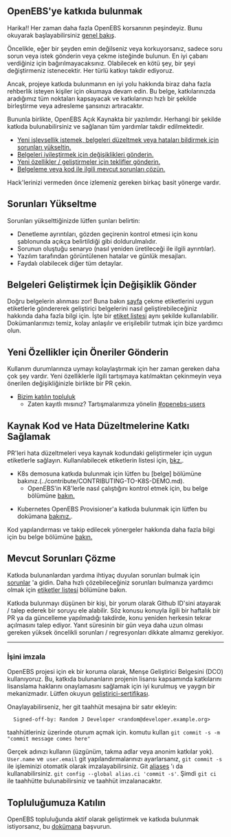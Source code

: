## OpenEBS'ye katkıda bulunmak

Harika!! Her zaman daha fazla OpenEBS korsanının peşindeyiz. Bunu okuyarak başlayabilirsiniz [genel bakış](../contribute/design/README.md).

Öncelikle, eğer bir şeyden emin değilseniz veya korkuyorsanız, sadece soru sorun veya istek gönderin veya çekme isteğinde bulunun. En iyi çabanı verdiğiniz için bağırılmayacaksınız. Olabilecek en kötü şey, bir şeyi değiştirmeniz istenecektir. Her türlü katkıyı takdir ediyoruz.

Ancak, projeye katkıda bulunmanın en iyi yolu hakkında biraz daha fazla rehberlik isteyen kişiler için okumaya devam edin. Bu belge, katkılarınızda aradığımız tüm noktaları kapsayacak ve katkılarınızı hızlı bir şekilde birleştirme veya adresleme şansınızı artıracaktır.

Bununla birlikte, OpenEBS Açık Kaynakta bir yazılımdır. Herhangi bir şekilde katkıda bulunabilirsiniz ve sağlanan tüm yardımlar takdir edilmektedir.

- [Yeni işlevsellik istemek, belgeleri düzeltmek veya hataları bildirmek için sorunları yükseltin.](#sorunları-yükseltme)
- [Belgeleri iyileştirmek için değişiklikleri gönderin.](#belgeleri-geliştirmek-için-değişiklik-gönder) 
- [Yeni özellikler / geliştirmeler için teklifler gönderin.](#yeni-özellikler-için-öneriler-gönderin)
- [Belgeleme veya kod ile ilgili mevcut sorunları çözün.](#kaynak-kod-ve-hata-düzeltmelerine-katkı-sağlamak)

Hack'lerinizi vermeden önce izlemeniz gereken birkaç basit yönerge vardır.

## Sorunları Yükseltme

Sorunları yükselttiğinizde lütfen şunları belirtin:
- Denetleme ayrıntıları, gözden geçirenin kontrol etmesi için konu şablonunda açıkça belirtildiği gibi doldurulmalıdır.
- Sorunun oluştuğu senaryo (nasıl yeniden üretileceği ile ilgili ayrıntılar).
- Yazılım tarafından görüntülenen hatalar ve günlük mesajları.
- Faydalı olabilecek diğer tüm detaylar.

## Belgeleri Geliştirmek İçin Değişiklik Gönder

Doğru belgelerin alınması zor! Buna bakın [sayfa](../contribute/CONTRIBUTING-TO-DEVELOPER-DOC.md) çekme etiketlerini uygun etiketlerle göndererek geliştirici belgelerini nasıl geliştirebileceğiniz hakkında daha fazla bilgi için. İşte bir [etiket listesi](../contribute/labels-of-issues.md)  aynı şekilde kullanılabilir. Dokümanlarımızı temiz, kolay anlaşılır ve erişilebilir tutmak için bize yardımcı olun.

## Yeni Özellikler için Öneriler Gönderin

Kullanım durumlarınıza uymayı kolaylaştırmak için her zaman gereken daha çok şey vardır. Yeni özelliklerle ilgili tartışmaya katılmaktan çekinmeyin veya önerilen değişikliğinizle birlikte bir PR çekin.

- [Bizim katılın topluluk](https://openebs.org/community)
 	 - Zaten kayıtlı mısınız? Tartışmalarımıza yönelin [#openebs-users](https://openebs-community.slack.com/messages/openebs-users/)

## Kaynak Kod ve Hata Düzeltmelerine Katkı Sağlamak

PR'leri hata düzeltmeleri veya kaynak kodundaki geliştirmeler için uygun etiketlerle sağlayın. Kullanılabilecek etiketlerin listesi için, [bkz.](../contribute/labels-of-issues.md).

* K8s demosuna katkıda bulunmak için lütfen bu [belge] bölümüne bakınız.(../contribute/CONTRIBUTING-TO-K8S-DEMO.md).
	- OpenEBS'in K8'lerle nasıl çalıştığını kontrol etmek için, bu belge bölümüne [bakın.](../k8s/README.md) 
- Kubernetes OpenEBS Provisioner'a katkıda bulunmak için lütfen bu dokümana [bakınız.](../contribute/CONTRIBUTING-TO-KUBERNETES-OPENEBS-PROVISIONER.md).
	
Kod yapılandırması ve takip edilecek yönergeler hakkında daha fazla bilgi için bu belge bölümüne [bakın.](../contribute/design/code-structuring.md) 

## Mevcut Sorunları Çözme

Katkıda bulunanlardan yardıma ihtiyaç duyulan sorunları bulmak için [sorunlar](https://github.com/openebs/openebs/issues) 'a gidin. Daha hızlı çözebileceğiniz sorunları bulmanıza yardımcı olmak için [etiketler listesi](../contribute/labels-of-issues.md) bölümüne bakın.

Katkıda bulunmayı düşünen bir kişi, bir yorum olarak Github ID'sini atayarak / talep ederek bir soruyu ele alabilir. Söz konusu konuyla ilgili bir haftalık bir PR ya da güncelleme yapılmadığı takdirde, konu yeniden herkesin tekrar açılmasını talep ediyor. Yanıt süresinin bir gün veya daha uzun olması gereken yüksek öncelikli sorunları / regresyonları dikkate almamız gerekiyor.

---
### İşini imzala

OpenEBS projesi için ek bir koruma olarak, Menşe Geliştirici Belgesini (DCO) kullanıyoruz. Bu, katkıda bulunanların projenin lisansı kapsamında katkılarını lisanslama haklarını onaylamasını sağlamak için iyi kurulmuş ve yaygın bir mekanizmadır. Lütfen okuyun [geliştirici-sertifikası](../contribute/developer-certificate-of-origin).

Onaylayabilirseniz, her git taahhüt mesajına bir satır ekleyin:

````
  Signed-off-by: Random J Developer <random@developer.example.org>
  ````
taahhütleriniz üzerinde oturum açmak için. komutu kullan `git commit -s -m "commit message comes here"`

Gerçek adınızı kullanın (üzgünüm, takma adlar veya anonim katkılar yok). `User.name` ve` user.email` git yapılandırmalarınızı ayarlarsanız, `git commit -s` ile işleminizi otomatik olarak imzalayabilirsiniz. Git [aliases](https://git-scm.com/book/en/v2/Git-Basics-Git-Aliases) 'ı da kullanabilirsiniz.  `git config --global alias.ci 'commit -s'`. Şimdi `git ci` ile taahhütte bulunabilirsiniz ve taahhüt imzalanacaktır.


## Topluluğumuza Katılın

OpenEBS topluluğunda aktif olarak geliştirmek ve katkıda bulunmak istiyorsanız, bu [dokümana](../community/README.md) başvurun.
